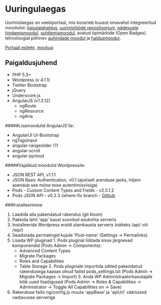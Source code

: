 Uuringulaegas
=============

Uurimislaegas on veebiportaal, mis koosneb kuuest omavahel integreeritud moodulist: [kasutajahaldus](https://github.com/tammets/Uuringulaegas/issues/1), [uurimistööde repositoorium](https://github.com/tammets/Uuringulaegas/issues/2), [pädevuste hindamismoodul](https://github.com/tammets/Uuringulaegas/issues/3), [suhtlemismoodul](https://github.com/tammets/Uuringulaegas/issues/4), avatud õpimärkide (Open Badges) tehnoloogial põhinev [auhindade moodul](https://github.com/tammets/Uuringulaegas/issues/5) ja [haldusmoodul](https://github.com/tammets/Uuringulaegas/issues/6).

[Portaali esileht](http://lingid.ee/platform_mock_up), [mockup](https://projects.invisionapp.com/share/C81XU69TG#/screens)

Paigaldusjuhend
---------------
* PHP 5.3+
* Wordpress (v 4.1.1)
* Twitter Bootstrap
* jQuery
* Underscore.js
* AngularJS (v1.3.12)
  * ngRoute
  * ngResource
  * ngAria

#####Lisamoodulid AngularJS'ile:
  * AngularUI UI-Bootstrap
  * ngTagsInput
  * angular-rangeslider (?)
  * angular-scroll
  * angular-jqcloud

#####Vajalikud moodulid Wordpressile:
  - JSON REST API, v1.1.1
  - JSON Basic Authentication, v0.1 (ajutiselt arenduse jaoks, hiljem asendub see mõne teise autentimisviisiga)
  - Pods - Custom Content Types and Fields - v2.5.1.2
  - Pods JSON API - v0.2.3 (where-fix branch - [Github](https://github.com/pods-framework/pods-json-api/tree/where-fix)
  
###Installeerimine

1. Laadida alla pakendatud rakendus (git kloon)
2. Pakkida lahti 'app' kaust soovitud asukohta serveris
3. Installeerida Wordpress eraldi alamkausta serveris (näiteks /api/ või /wp/)
  1. Seadistada permalingid kujule 'Post-name' (Settings -> Permalinks)
  2. Lisada WP pluginad
    1. Pods pluginal lülitada sisse järgnevad komponendid (Pods Admin -> Components):
      * Advanced Content Types
      * Migrate Packages
      * Roles and Capabilities
      * Table Storage
    2. Pods pluginale importida sätted pakendatud rakendusega kaasas olnud failist pods_settings.txt (Pods Admin -> Migrate Packages -> Import)
    3. Anda WP Administraatorkasutajale kõik uued lisaõigused (Pods Admin -> Roles & Capabilities -> Administrator -> Toggle All Capabilities on -> Save)
4. Rakenduse failis ng/config.js muuta 'appBase' ja 'apiUrl' väärtused vastavusse serveriga
